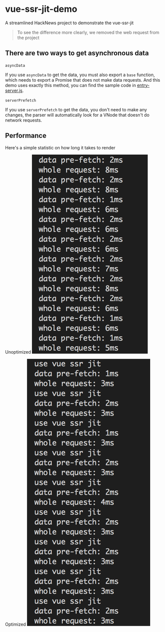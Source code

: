 # vue-ssr-jit-demo
A streamlined HackNews project to demonstrate the vue-ssr-jit

> To see the difference more clearly, we removed the web request from the project

##  There are two ways to get asynchronous data

`asyncData`

If you use `asyncData` to get the data, you must also export a `base` function, which needs to export a Promise that does not make data requests. And this demo uses exactly this method, you can find the sample code in [entry-server.js](/src/entry-server.js).

`serverPrefetch`

If you use `serverPrefetch` to get the data, you don't need to make any changes, the parser will automatically look for a VNode that doesn't do network requests.

## Performance
Here's a simple statistic on how long it takes to render

Unoptimized
![before](/material/before.png)

Optimized
![after](/material/after.png)


